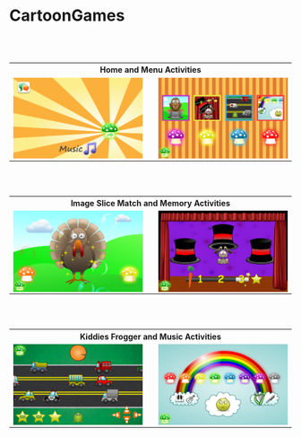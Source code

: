 # CartoonGames


<table>
		<th colspan="3">Home and Menu Activities</th>
  <tr>
    <td><img src="https://github.com/iluso-6/CartoonGames/blob/master/screenshots/home.png?raw=true" align="left"/></td>
    <td width="1%"></td>
    <td> <img src="https://github.com/iluso-6/CartoonGames/blob/master/screenshots/menu.png?raw=true" align="right"/>
    </td>

<br><br>

  </tr>
  
</table>

<table>
	<th colspan="3">Image Slice Match and Memory Activities</th>
  <tr>
    <td><img src="https://github.com/iluso-6/CartoonGames/blob/master/screenshots/first.png?raw=true" align="left"/></td>
    <td width="1%"></td>
    <td> <img src="https://github.com/iluso-6/CartoonGames/blob/master/screenshots/second.png?raw=true" align="right"/>
    </td>

<br><br>

  </tr>
  
</table>

<table>
	<th colspan="3">Kiddies Frogger and Music Activities</th>
  <tr>
    <td><img src="https://github.com/iluso-6/CartoonGames/blob/master/screenshots/third.png?raw=true" align="left"/></td>
    <td width="1%"></td>
    <td> <img src="https://github.com/iluso-6/CartoonGames/blob/master/screenshots/fourth.png?raw=true" align="right"/>
    </td>

<br><br>

  </tr>
  
</table>
